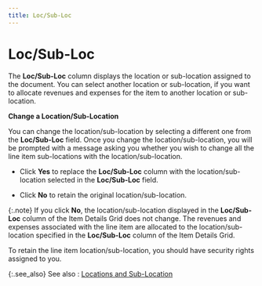 ```yaml
---
title: Loc/Sub-Loc
---
```


# Loc/Sub-Loc


The **Loc/Sub-Loc** column displays  the location or sub-location assigned to the document. You can select  another location or sub-location, if you want to allocate revenues and  expenses for the item to another location or sub-location.


**Change a Location/Sub-Location**


You can change the location/sub-location by selecting a different one  from the **Loc/Sub-Loc** field. Once  you change the location/sub-location, you will be prompted with a message  asking you whether you wish to change all the line item sub-locations  with the location/sub-location.

- Click **Yes** to replace the **Loc/Sub-Loc** column with the location/sub-location selected in the **Loc/Sub-Loc**  field.


- Click **No**  to retain the original location/sub-location.



{:.note}
If you click **No**,  the location/sub-location displayed in the **Loc/Sub-Loc**  column of the Item Details Grid does not change. The revenues and expenses  associated with the line item are allocated to the location/sub-location  specified in the **Loc/Sub-Loc** column  of the Item Details Grid.


To retain the line item location/sub-location, you should  have security rights assigned to you.


{:.see_also}
See also
: [Locations  and Sub-Location]({{site.sc_chm}}/options/locations-and-sub-locations/locations_and_departments.html)
